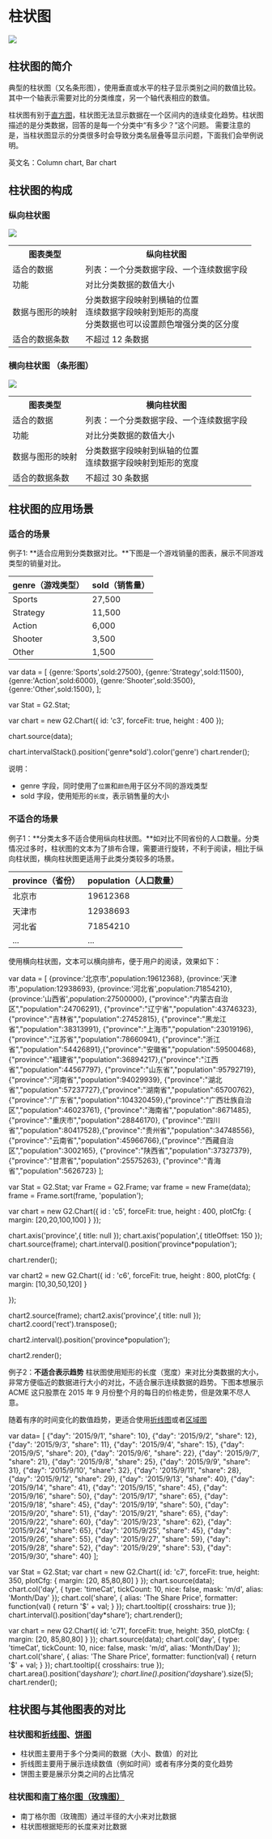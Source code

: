 <!--
title: 柱状图
tags:
  - compare
variations:
  - histogram
  - multi-set-bar
  - stacked-bar
  - radial-bar
-->

# 柱状图

<img src="https://os.alipayobjects.com/rmsportal/plYGbgHxHvwbRGu.jpg" />

## 柱状图的简介

典型的柱状图（又名条形图），使用垂直或水平的柱子显示类别之间的数值比较。其中一个轴表示需要对比的分类维度，另一个轴代表相应的数值。

柱状图有别于[直方图](./histogram.html)，柱状图无法显示数据在一个区间内的连续变化趋势。柱状图描述的是分类数据，回答的是每一个分类中“有多少？”这个问题。
需要注意的是，当柱状图显示的分类很多时会导致分类名层叠等显示问题，下面我们会举例说明。

英文名：Column chart, Bar chart

## 柱状图的构成

### 纵向柱状图

<img src="https://os.alipayobjects.com/rmsportal/vPIGfeGBMiSOMdw.png" class="constitute-img"/>

<table class="struct-table">
  <tr>
    <th>图表类型</th>
    <th>纵向柱状图</th>
  </tr>
  <tr>
    <td>适合的数据</td>
    <td>列表：一个分类数据字段、一个连续数据字段</td>
  </tr>
  <tr>
    <td>功能</td>
    <td>对比分类数据的数值大小</td>
  </tr>
  <tr>
    <td>数据与图形的映射</td>
    <td>分类数据字段映射到横轴的位置<br>连续数据字段映射到矩形的高度 <br>分类数据也可以设置颜色增强分类的区分度</td>
  </tr>
  <tr>
    <td>适合的数据条数</td>
    <td>不超过 12 条数据</td>
  </tr>
</table>

<div style="clear: both;"></div>

### 横向柱状图 （条形图）

<img src="https://os.alipayobjects.com/rmsportal/GKHcMOgXwrnDSAa.png" class="constitute-img"/>


<table class="struct-table">
  <tr>
    <th>图表类型</th>
    <th>横向柱状图</th>
  </tr>
  <tr>
    <td>适合的数据</td>
    <td>列表：一个分类数据字段、一个连续数据字段</td>
  </tr>
  <tr>
    <td>功能</td>
    <td>对比分类数据的数值大小</td>
  </tr>
  <tr>
    <td>数据与图形的映射</td>
    <td>分类数据字段映射到纵轴的位置<br>连续数据字段映射到矩形的宽度</td>
  </tr>
  <tr>
    <td>适合的数据条数</td>
    <td>不超过 30 条数据</td>
  </tr>
</table>


<div style="clear: both;"></div>


## 柱状图的应用场景

### 适合的场景

例子1: **适合应用到分类数据对比。**下图是一个游戏销量的图表，展示不同游戏类型的销量对比。

|genre（游戏类型） |sold（销售量）|
|------|----|
|Sports|27,500|
|Strategy|11,500|
|Action|6,000|
|Shooter|3,500|
|Other|1,500|

<div id="c3"></div>

<div class="code hide">

  var data = [
    {genre:'Sports',sold:27500},
    {genre:'Strategy',sold:11500},
    {genre:'Action',sold:6000},
    {genre:'Shooter',sold:3500},
    {genre:'Other',sold:1500},
  ];

  var Stat = G2.Stat;

  var chart = new G2.Chart({
    id: 'c3',
    forceFit: true,
    height : 400
  });

  chart.source(data);

  chart.intervalStack().position('genre*sold').color('genre')
  chart.render();
</div>

说明：
 * genre 字段，同时使用了`位置`和`颜色`用于区分不同的游戏类型
 * sold 字段，使用矩形的`长度`，表示销售量的大小

### 不适合的场景

例子1：**分类太多不适合使用纵向柱状图。**如对比不同省份的人口数量。分类情况过多时，柱状图的文本为了排布合理，需要进行旋转，不利于阅读，相比于纵向柱状图，横向柱状图更适用于此类分类较多的场景。


|province（省份） |population（人口数量）
|------|----
|北京市| 19612368
|天津市| 12938693
|河北省| 71854210
|...| ...

<div id="c5"></div>

使用横向柱状图，文本可以横向排布，便于用户的阅读，效果如下：

<div id="c6"></div>


<div class="code hide">

  var data = [
  {province:'北京市',population:19612368},
  {province:'天津市',population:12938693},
  {province:'河北省',population:71854210},
  {province:'山西省',population:27500000},
  {"province":"内蒙古自治区","population":24706291},
  {"province":"辽宁省","population":43746323},
  {"province":"吉林省","population":27452815},
  {"province":"黑龙江省","population":38313991},
  {"province":"上海市","population":23019196},{"province":"江苏省","population":78660941},
  {"province":"浙江省","population":54426891},{"province":"安徽省","population":59500468},
  {"province":"福建省","population":36894217},{"province":"江西省","population":44567797},
  {"province":"山东省","population":95792719},{"province":"河南省","population":94029939},
  {"province":"湖北省","population":57237727},{"province":"湖南省","population":65700762},
  {"province":"广东省","population":104320459},{"province":"广西壮族自治区","population":46023761},
  {"province":"海南省","population":8671485},{"province":"重庆市","population":28846170},
  {"province":"四川省","population":80417528},{"province":"贵州省","population":34748556},
  {"province":"云南省","population":45966766},{"province":"西藏自治区","population":3002165},
  {"province":"陕西省","population":37327379},{"province":"甘肃省","population":25575263},
  {"province":"青海省","population":5626723}
];


var Stat = G2.Stat;
var Frame = G2.Frame;
var frame = new Frame(data);
frame = Frame.sort(frame, 'population');

var chart = new G2.Chart({
  id : 'c5',
  forceFit: true,
  height : 400,
  plotCfg: {
    margin: [20,20,100,100]
  }
});

chart.axis('province',{
  title: null
});
chart.axis('population',{
  titleOffset: 150
});
chart.source(frame);
chart.interval().position('province*population');

chart.render();

var chart2 = new G2.Chart({
  id : 'c6',
  forceFit: true,
  height : 800,
  plotCfg: {
    margin: [10,30,50,120]
  }

});

chart2.source(frame);
chart2.axis('province',{
  title: null
});
chart2.coord('rect').transpose();

chart2.interval().position('province*population');

chart2.render();

</div>

例子2：**不适合表示趋势**
柱状图使用矩形的长度（宽度）来对比分类数据的大小，非常方便临近的数据进行大小的对比，不适合展示连续数据的趋势。下图本想展示 ACME 这只股票在 2015 年 9 月份整个月的每日的价格走势，但是效果不尽人意。

<div id="c7"></div>

随着有序的时间变化的数值趋势，更适合使用[折线图](line.html)或者[区域图](area.html)

<div id="c71"></div>

<div class="code hide">
var data= [
    {"day": '2015/9/1',  "share": 10},
    {"day": '2015/9/2',  "share": 12},
    {"day": '2015/9/3',  "share": 11},
    {"day": '2015/9/4',  "share": 15},
    {"day": '2015/9/5',  "share": 20},
    {"day": '2015/9/6',  "share": 22},
    {"day": '2015/9/7',  "share": 21},
    {"day": '2015/9/8',  "share": 25},
    {"day": '2015/9/9',  "share": 31},
    {"day": '2015/9/10', "share": 32},
    {"day": '2015/9/11', "share": 28},
    {"day": '2015/9/12', "share": 29},
    {"day": '2015/9/13', "share": 40},
    {"day": '2015/9/14', "share": 41},
    {"day": '2015/9/15', "share": 45},
    {"day": '2015/9/16', "share": 50},
    {"day": '2015/9/17', "share": 65},
    {"day": '2015/9/18', "share": 45},
    {"day": '2015/9/19', "share": 50},
    {"day": '2015/9/20', "share": 51},
    {"day": '2015/9/21', "share": 65},
    {"day": '2015/9/22', "share": 60},
    {"day": '2015/9/23', "share": 62},
    {"day": '2015/9/24', "share": 65},
    {"day": '2015/9/25', "share": 45},
    {"day": '2015/9/26', "share": 55},
    {"day": '2015/9/27', "share": 59},
    {"day": '2015/9/28', "share": 52},
    {"day": '2015/9/29', "share": 53},
    {"day": '2015/9/30', "share": 40}
  ];

  var Stat = G2.Stat;
  var chart = new G2.Chart({
    id: 'c7',
    forceFit: true,
    height: 350,
    plotCfg: {
      margin: [20, 85,80,80]
    }
  });
  chart.source(data);
  chart.col('day', {
    type: 'timeCat',
    tickCount: 10,
    nice: false,
    mask: 'm/d',
    alias: 'Month/Day'
  });
  chart.col('share', {
    alias: 'The Share Price',
    formatter: function(val) {
      return '$' + val;
    }
  });
  chart.tooltip({
    crosshairs: true
  });
  chart.interval().position('day*share');
  chart.render();

  var chart = new G2.Chart({
    id: 'c71',
    forceFit: true,
    height: 350,
    plotCfg: {
      margin: [20, 85,80,80]
    }
  });
  chart.source(data);
  chart.col('day', {
    type: 'timeCat',
    tickCount: 10,
    nice: false,
    mask: 'm/d',
    alias: 'Month/Day'
  });
  chart.col('share', {
    alias: 'The Share Price',
    formatter: function(val) {
      return '$' + val;
    }
  });
  chart.tooltip({
    crosshairs: true
  });
  chart.area().position('day*share');
  chart.line().position('day*share').size(5);
  chart.render();
</div>


## 柱状图与其他图表的对比

### 柱状图和[折线图](line.html)、[饼图](pie.html)

* 柱状图主要用于多个分类间的数据（大小、数值）的对比
* 折线图主要用于展示连续数值（例如时间）或者有序分类的变化趋势
* 饼图主要是展示分类之间的占比情况


### 柱状图和[南丁格尔图（玫瑰图）](rose.html)

* 南丁格尔图（玫瑰图）通过半径的大小来对比数据
* 柱状图根据矩形的长度来对比数据


